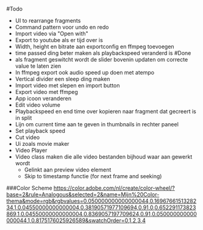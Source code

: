 #Todo
* UI to rearrange fragments
* Command pattern voor undo en redo
* Import video via "Open with"
* Export to youtube als er tijd over is
* Width, height en bitrate aan exportconfig en ffmpeg toevoegen
* time passed ding beter maken als playbackspeed veranderd is
#Done
* als fragment geswitcht wordt de slider bovenin updaten om correcte value te laten zien
* In ffmpeg export ook audio speed up doen met atempo
* Vertical divider een sleep ding maken
* Import video met slepen en import button
* Export video met ffmpeg
* App icoon veranderen
* Edit video volume
* Playbackspeed en end time over kopieren naar fragment dat gecreert is in split
* Lijn om current time aan te geven in thumbnails in rechter paneel
* Set playback speed
* Cut video
* Ui zoals movie maker
* Video Player
* Video class maken die alle video bestanden bijhoud waar aan gewerkt wordt
    * Gelinkt aan preview video element
    * Skip to timestamp functie (for next frame and seeking)
    
###Color Scheme
https://color.adobe.com/nl/create/color-wheel/?base=2&rule=Analogous&selected=2&name=Mijn%20Color-thema&mode=rgb&rgbvalues=0.050000000000000044,0.1696766151328234,1,0.04550000000000004,0.38190571977109694,0.91,0,0.652291173823869,1,0.04550000000000004,0.8369057197709624,0.91,0.050000000000000044,1,0.8175176025926589&swatchOrder=0,1,2,3,4